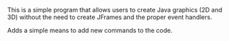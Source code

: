 This is a simple program that allows users to create Java graphics (2D and 3D) without the need to
create JFrames and the proper event handlers.

Adds a simple means to add new commands to the code.
